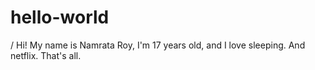# hello-world
/
Hi! My name is Namrata Roy, I'm 17 years old, and I love sleeping. And netflix. That's all.

